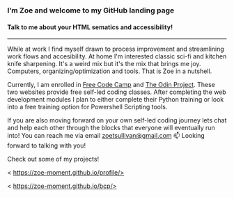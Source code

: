 ### I’m Zoe and welcome to my GitHub landing page

#### Talk to me about your HTML sematics and accessibility!

---
While at work I find myself drawn to process improvement and streamlining work flows and accesibility. At home I'm interested classic sci-fi and kitchen knife sharpening. It's a weird mix but it's the mix that brings me joy. Computers, organizing/optimization and tools. That is Zoe in a nutshell. 

Currently, I am enrolled in [Free Code Camp](https://www.freecodecamp.org) and [The Odin Project](https://www.theodinproject.com). These two websites provide free self-led coding classes. After completing the web development modules I plan to either complete their Python training or look into a free training option for Powershell Scripting tools.

If you are also moving forward on your own self-led coding journey lets chat and help each other through the blocks that everyone will eventually run into! You can reach me via email <zoetsullivan@gmail.com> 📫 Looking forward to talking with you!

Check out some of my projects!

< https://zoe-moment.github.io/profile/>

< https://zoe-moment.github.io/bcp/>
